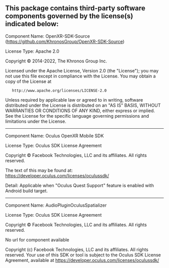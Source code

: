This package contains third-party software components governed by the license(s) indicated below:
---------

Component Name: OpenXR-SDK-Source (https://github.com/KhronosGroup/OpenXR-SDK-Source)

License Type: Apache 2.0

Copyright &copy; 2014-2022, The Khronos Group Inc.

   Licensed under the Apache License, Version 2.0 (the "License");
   you may not use this file except in compliance with the License.
   You may obtain a copy of the License at

       http://www.apache.org/licenses/LICENSE-2.0

   Unless required by applicable law or agreed to in writing, software
   distributed under the License is distributed on an "AS IS" BASIS,
   WITHOUT WARRANTIES OR CONDITIONS OF ANY KIND, either express or implied.
   See the License for the specific language governing permissions and
   limitations under the License.

---------

Component Name: Oculus OpenXR Mobile SDK

License Type: Oculus SDK License Agreement

   Copyright &copy; Facebook Technologies, LLC and its affiliates. All rights reserved.

   The text of this may be found at: https://developer.oculus.com/licenses/oculussdk/

Detail: Applicable when "Oculus Quest Support" feature is enabled with Android build target.

---------

Component Name: AudioPluginOculusSpatializer

License Type: Oculus SDK License Agreement

Copyright &copy; Facebook Technologies, LLC and its affiliates. All rights reserved.

No url for component available

Copyright (c) Facebook Technologies, LLC and its affiliates. All rights reserved.
Your use of this SDK or tool is subject to the Oculus SDK License Agreement, available at https://developer.oculus.com/licenses/oculussdk/
